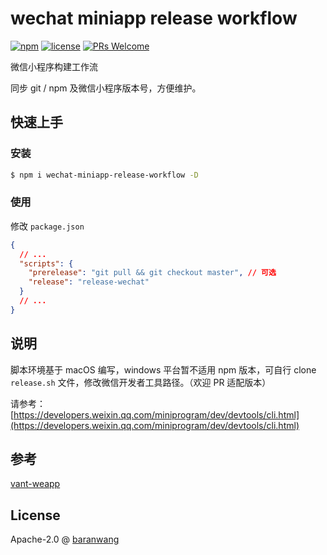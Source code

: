 # wechat miniapp release workflow

[![npm](https://img.shields.io/npm/v/wechat-miniapp-release-workflow?style=flat-square)](https://www.npmjs.com/package/wechat-miniapp-release-workflow)
[![license](https://img.shields.io/github/license/baranwang/wechat-miniapp-release-workflow.svg?style=flat-square)](./LICENSE)
[![PRs Welcome](https://img.shields.io/badge/PRs-welcome-brightgreen.svg?style=flat-square)](http://makeapullrequest.com)

微信小程序构建工作流

同步 git / npm 及微信小程序版本号，方便维护。

## 快速上手

### 安装

```bash
$ npm i wechat-miniapp-release-workflow -D
```

### 使用

修改 `package.json`

```json
{
  // ...
  "scripts": {
    "prerelease": "git pull && git checkout master", // 可选
    "release": "release-wechat"
  }
  // ...
}
```

## 说明

脚本环境基于 macOS 编写，windows 平台暂不适用 npm 版本，可自行 clone `release.sh` 文件，修改微信开发者工具路径。（欢迎 PR 适配版本）

请参考：[https://developers.weixin.qq.com/miniprogram/dev/devtools/cli.html](https://developers.weixin.qq.com/miniprogram/dev/devtools/cli.html)

## 参考

[vant-weapp](https://github.com/youzan/vant-weapp/blob/dev/build/release.sh)

## License

Apache-2.0 @ [baranwang](https://github.com/baranwang)
